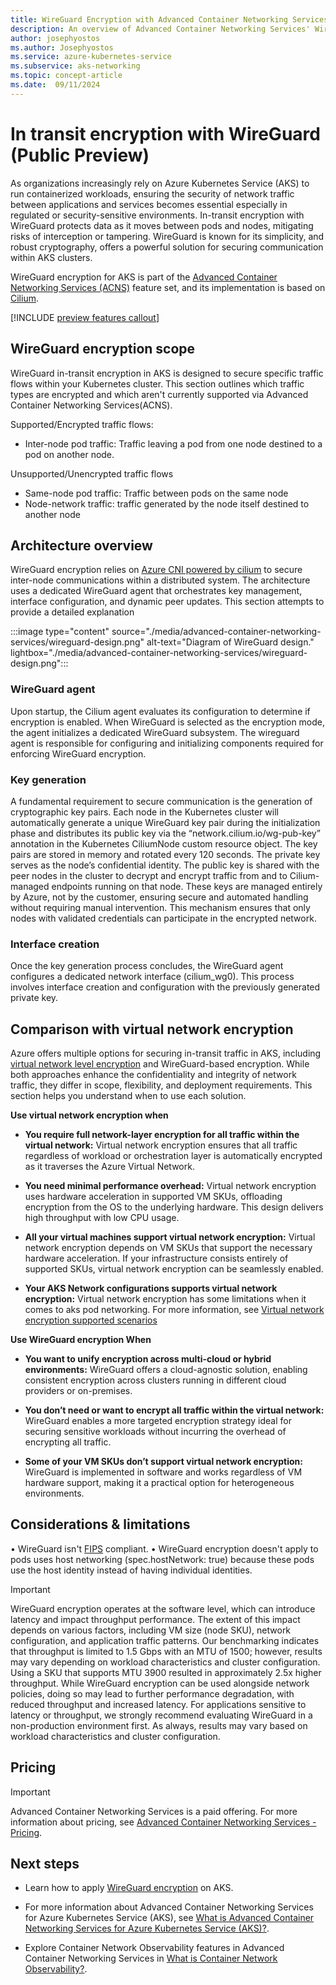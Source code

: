 ```yaml
---
title: WireGuard Encryption with Advanced Container Networking Services (ACNS)
description: An overview of Advanced Container Networking Services' WireGurard encryption capabilities on Azure Kubernetes Service (AKS).
author: josephyostos
ms.author: Josephyostos
ms.service: azure-kubernetes-service
ms.subservice: aks-networking
ms.topic: concept-article
ms.date:  09/11/2024
---
```


# In transit encryption with WireGuard (Public Preview) 

As organizations increasingly rely on Azure Kubernetes Service (AKS) to run containerized workloads, ensuring the security of network traffic between applications and services becomes essential especially in regulated or security-sensitive environments. In-transit encryption with WireGuard protects data as it moves between pods and nodes, mitigating risks of interception or tampering. WireGuard is known for its simplicity, and robust cryptography, offers a powerful solution for securing communication within AKS clusters. 

WireGuard encryption for AKS is part of the [Advanced Container Networking Services (ACNS)](advanced-container-networking-services-overview.md) feature set, and its implementation is based on [Cilium](https://docs.cilium.io/en/stable/security/network/encryption-wireguard/).

[!INCLUDE [preview features callout](~/reusable-content/ce-skilling/azure/includes/aks/includes/preview/preview-callout.md)]

## WireGuard encryption scope  

WireGuard in-transit encryption in AKS is designed to secure specific traffic flows within your Kubernetes cluster. This section outlines which traffic types are encrypted and which aren't currently supported via Advanced Container Networking Services(ACNS). 

Supported/Encrypted traffic flows: 
- Inter-node pod traffic: Traffic leaving a pod from one node destined to a pod on another node.

Unsupported/Unencrypted traffic flows 
- Same-node pod traffic: Traffic between pods on the same node 
- Node-network traffic: traffic generated by the node itself destined to another node  

## Architecture overview 

WireGuard encryption relies on  [Azure CNI powered by cilium](azure-cni-powered-by-cilium.md) to secure inter-node communications within a distributed system. The architecture uses a dedicated WireGuard agent that orchestrates key management, interface configuration, and dynamic peer updates. This section attempts to provide a detailed explanation 

:::image type="content" source="./media/advanced-container-networking-services/wireguard-design.png" alt-text="Diagram of WireGuard design." lightbox="./media/advanced-container-networking-services/wireguard-design.png":::

### WireGuard agent 

Upon startup, the Cilium agent evaluates its configuration to determine if encryption is enabled. When WireGuard is selected as the encryption mode, the agent initializes a dedicated WireGuard subsystem. The wireguard agent is responsible for configuring and initializing components required for enforcing WireGuard encryption. 

### Key generation 

A fundamental requirement to secure communication is the generation of cryptographic key pairs. Each node in the Kubernetes cluster will automatically generate a unique WireGuard key pair during the initialization phase and distributes its public key via the “network.cilium.io/wg-pub-key” annotation in the Kubernetes CiliumNode custom resource object. The key pairs are stored in memory and rotated every 120 seconds. The private key serves as the node’s confidential identity. The public key is shared with the peer nodes in the cluster to decrypt and encrypt traffic from and to Cilium-managed endpoints running on that node. These keys are managed entirely by Azure, not by the customer, ensuring secure and automated handling without requiring manual intervention. This mechanism ensures that only nodes with validated credentials can participate in the encrypted network.

### Interface creation 
Once the key generation process concludes, the WireGuard agent configures a dedicated network interface (cilium_wg0). This process involves interface creation and configuration with the previously generated private key. 

## Comparison with virtual network encryption  

Azure offers multiple options for securing in-transit traffic in AKS, including [virtual network level encryption](/azure/virtual-network/virtual-network-encryption-overview) and WireGuard-based encryption. While both approaches enhance the confidentiality and integrity of network traffic, they differ in scope, flexibility, and deployment requirements. This section helps you understand when to use each solution. 

**Use virtual network encryption when** 

- **You require full network-layer encryption for all traffic within the virtual network:** 
Virtual network encryption ensures that all traffic regardless of workload or orchestration layer is automatically encrypted as it traverses the Azure Virtual Network. 

- **You need minimal performance overhead:** 
Virtual network encryption uses hardware acceleration in supported VM SKUs, offloading encryption from the OS to the underlying hardware. This design delivers high throughput with low CPU usage. 

- **All your virtual machines support virtual network encryption:** 
Virtual network encryption depends on VM SKUs that support the necessary hardware acceleration. If your infrastructure consists entirely of supported SKUs, virtual network encryption can be seamlessly enabled. 

- **Your AKS Network configurations supports virtual network encryption:** 
Virtual network encryption has some limitations when it comes to aks pod networking. For more information, see [Virtual network encryption supported scenarios](/azure/virtual-network/virtual-network-encryption-overview#supported-scenarios)

**Use WireGuard encryption When**

- **You want to unify encryption across multi-cloud or hybrid environments:** 
WireGuard offers a cloud-agnostic solution, enabling consistent encryption across clusters running in different cloud providers or on-premises. 

- **You don’t need or want to encrypt all traffic within the virtual network:** 
WireGuard enables a more targeted encryption strategy ideal for securing sensitive workloads without incurring the overhead of encrypting all traffic. 

- **Some of your VM SKUs don’t support virtual network encryption:** 
WireGuard is implemented in software and works regardless of VM hardware support, making it a practical option for heterogeneous environments. 

## Considerations & limitations 

•	WireGuard isn't [FIPS](https://csrc.nist.gov/pubs/fips/140-2/upd2/final) compliant.
•   WireGuard encryption doesn't apply to pods uses host networking (spec.hostNetwork: true) because these pods use the host identity instead of having individual identities.
> [!IMPORTANT]
> WireGuard encryption operates at the software level, which can introduce latency and impact throughput performance. The extent of this impact depends on various factors, including VM size (node SKU), network configuration, and application traffic patterns.
> Our benchmarking indicates that throughput is limited to 1.5 Gbps with an MTU of 1500; however, results may vary depending on workload characteristics and cluster configuration.
> Using a SKU that supports MTU 3900 resulted in approximately 2.5x higher throughput.
> While WireGuard encryption can be used alongside network policies, doing so may lead to further performance degradation, with reduced throughput and increased latency.
> For applications sensitive to latency or throughput, we strongly recommend evaluating WireGuard in a non-production environment first. As always, results may vary based on workload characteristics and cluster configuration.


## Pricing
> [!IMPORTANT]
> Advanced Container Networking Services is a paid offering. For more information about pricing, see [Advanced Container Networking Services - Pricing](https://azure.microsoft.com/pricing/details/azure-container-networking-services/).

## Next steps

- Learn how to apply [WireGuard encryption](how-to-apply-wireguard.md) on AKS.

- For more information about Advanced Container Networking Services for Azure Kubernetes Service (AKS), see [What is Advanced Container Networking Services for Azure Kubernetes Service (AKS)?](advanced-container-networking-services-overview.md).

- Explore Container Network Observability features in Advanced Container Networking Services in [What is Container Network Observability?](container-network-observability-metrics.md). 